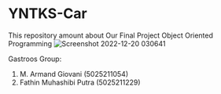 # YNTKS-Car
This repository amount about Our Final Project Object Oriented Programming
![Screenshot 2022-12-20 030641](https://user-images.githubusercontent.com/100523471/208511227-72831fa1-8ca8-4837-bd10-5abd95ddd854.png)

Gastroos Group:
1.  M. Armand Giovani (5025211054)
2.  Fathin Muhashibi Putra (5025211229)
